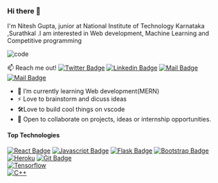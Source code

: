 ### Hi there 👋

<!--
**Niteshgupta-NITK/Niteshgupta-NITK** is a ✨ _special_ ✨ repository because its `README.md` (this file) appears on your GitHub profile.

Here are some ideas to get you started:

- 🔭 I’m currently working on ...
- 🌱 I’m currently learning ...
- 👯 I’m looking to collaborate on ...
- 🤔 I’m looking for help with ...
- 💬 Ask me about ...
- 📫 How to reach me: ...
- 😄 Pronouns: ...
- ⚡ Fun fact: ...
-->

I'm Nitesh Gupta, junior at National Institute of Technology Karnataka ,Surathkal .I am interested in Web development, Machine Learning and Competitive
programming


![code](https://user-images.githubusercontent.com/56041569/133371817-9bc1a573-563e-4e94-a412-f4db088ff16b.gif)

:mailbox: Reach me out!
[![Twitter Badge](https://img.shields.io/badge/-@Nitesh-1ca0f1?style=flat&labelColor=1ca0f1&logo=twitter&logoColor=white&link=https://twitter.com/NiteshG03675427)](https://twitter.com/NiteshG03675427) [![Linkedin Badge](https://img.shields.io/badge/-Nitesh-0e76a8?style=flat&labelColor=0e76a8&logo=linkedin&logoColor=white)](https://www.linkedin.com/in/niteshnitk) [![Mail Badge](https://img.shields.io/badge/-@Nitesh-e84393?style=flat&labelColor=e84393&logo=instagram&logoColor=white)](https://www.instagram.com/nitesh_kr_gupta___/) [![Mail Badge](https://img.shields.io/badge/-Nitesh-c0392b?style=flat&labelColor=c0392b&logo=gmail&logoColor=white)](mailto:guptanitesh400@gmail.com)



- 🔭 I’m currently learning Web development(MERN)
- ⚡ Love to brainstorm and dicuss ideas 
- 🛠Love to build cool things on vscode
- 🤔 Open to collaborate on projects, ideas or internship opportunities.




#### Top Technologies



[![React Badge](https://img.shields.io/badge/-React-61DBFB?style=for-the-badge&labelColor=black&logo=react&logoColor=61DBFB)](#) [![Javascript Badge](https://img.shields.io/badge/-Javascript-F0DB4F?style=for-the-badge&labelColor=black&logo=javascript&logoColor=F0DB4F)](#)
 [![Flask Badge](https://img.shields.io/badge/Flask-000000?style=for-the-badge&logo=flask&logoColor=white)](#) 
  [![Bootstrap Badge](https://img.shields.io/badge/Bootstrap-563D7C?style=for-the-badge&logo=bootstrap&logoColor=white)](#) 
  <br />
  [![Heroku](https://img.shields.io/badge/Heroku-430098?style=for-the-badge&logo=heroku&logoColor=white)](#)
   [![Git Badge](https://img.shields.io/badge/Git-F05032?style=for-the-badge&logo=git&logoColor=white)](#) 
  <br />
   [![Tensorflow](https://img.shields.io/badge/TensorFlow-FF6F00?style=for-the-badge&logo=tensorflow&logoColor=white)](#)
   <br />
   [![C++](https://img.shields.io/badge/C%2B%2B-00599C?style=for-the-badge&logo=c%2B%2B&logoColor=white)](#)
  

 

 








<br />
<br />
